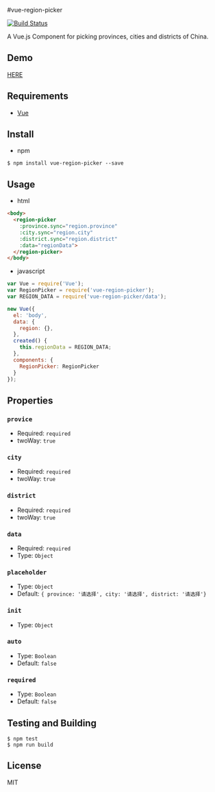 
#vue-region-picker

[![Build Status](https://travis-ci.org/QingWei-Li/vue-region-picker.svg)](https://travis-ci.org/QingWei-Li/vue-region-picker)

A Vue.js Component for picking provinces, cities and districts of China.

## Demo
[HERE](http://qingwei-li.github.io/vue-region-picker/demo.html)

## Requirements
- [Vue](https://github.com/vuejs/vue)

## Install
- npm

```shell
$ npm install vue-region-picker --save
```

## Usage

- html

```html
<body>
  <region-picker
    :province.sync="region.province"
    :city.sync="region.city"
    :district.sync="region.district"
    :data="regionData">
  </region-picker>
</body>
```

- javascript

```javascript
var Vue = require('Vue');
var RegionPicker = require('vue-region-picker');
var REGION_DATA = require('vue-region-picker/data');

new Vue({
  el: 'body',
  data: {
    region: {},
  },
  created() {
    this.regionData = REGION_DATA;
  },
  components: {
    RegionPicker: RegionPicker
  }
});
```


## Properties
### `provice`
- Required: `required`
- twoWay: `true`

### `city`
- Required: `required`
- twoWay: `true`

### `district`
- Required: `required`
- twoWay: `true`

### `data`
- Required: `required`
- Type: `Object`

### `placeholder`
- Type: `Object`
- Default: `{ province: '请选择', city: '请选择', district: '请选择'}`

### `init`
- Type: `Object`

### `auto`
- Type: `Boolean`
- Default: `false`

### `required`
- Type: `Boolean`
- Default: `false`

## Testing and Building

```shell
$ npm test
$ npm run build
```

## License
MIT
